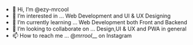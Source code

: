 - 👋 Hi, I’m @ezy-mrcool
- 👀 I’m interested in ... Web Development and UI & UX Designing
- 🌱 I’m currently learning ... Web Development both Front and Backend
- 💞️ I’m looking to collaborate on ... Design,UI & UX and PWA in general 
- 📫 How to reach me ... @_mrrool___ on Instagram

<!---
ezy-mrcool/ezy-mrcool is a ✨ special ✨ repository because its `README.md` (this file) appears on your GitHub profile.
You can click the Preview link to take a look at your changes.
--->

